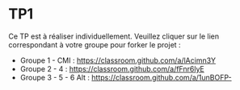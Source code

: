 # TP1

Ce TP est à réaliser individuellement. Veuillez cliquer sur le lien correspondant à votre groupe pour forker le projet :

* Groupe 1 - CMI : https://classroom.github.com/a/lAcimn3Y
* Groupe 2 - 4 : https://classroom.github.com/a/fFnr6lyE
* Groupe 3 - 5 - 6 Alt : https://classroom.github.com/a/1unBOFP-
